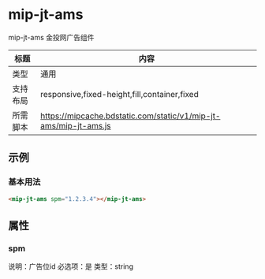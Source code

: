 # mip-jt-ams

mip-jt-ams 金投网广告组件

标题|内容
----|----
类型|通用
支持布局|responsive,fixed-height,fill,container,fixed
所需脚本|https://mipcache.bdstatic.com/static/v1/mip-jt-ams/mip-jt-ams.js

## 示例

### 基本用法
```html
<mip-jt-ams spm="1.2.3.4"></mip-jt-ams>
```

## 属性

### spm

说明：广告位id
必选项：是
类型：string